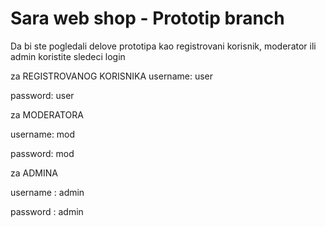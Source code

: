 # Sara web shop - Prototip branch

Da bi ste pogledali delove prototipa kao registrovani korisnik, moderator ili admin koristite sledeci login

za REGISTROVANOG KORISNIKA
username: user

password: user

za MODERATORA

username: mod

password: mod

za ADMINA

username : admin

password : admin
